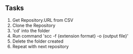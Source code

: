 ## Tasks

1. Get Repository.URL from CSV
2. Clone the Repository
3. 'cd' into the folder
4. Run command 'scc -f {extension format} -o {output file}'
5. Delete the folder created
6. Repeat with next repository
